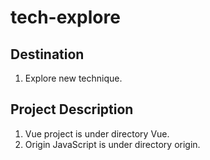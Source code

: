 # tech-explore

## Destination
1. Explore new technique.

## Project Description
1. Vue project is under directory Vue.
2. Origin JavaScript is under directory origin.
